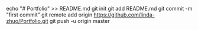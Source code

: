 echo "# Portfolio" >> README.md
git init
git add README.md
git commit -m "first commit"
git remote add origin https://github.com/linda-zhuo/Portfolio.git
git push -u origin master
